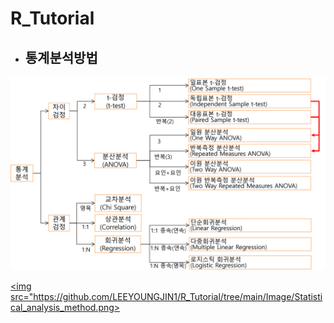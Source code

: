 # R_Tutorial



- 
  ## 통계분석방법


![Statistical_analysis_method](./Image/Statistical_analysis_method.png)

<a href="*"><img src="https://github.com/LEEYOUNGJIN1/R_Tutorial/tree/main/Image/Statistical_analysis_method.png></a>
